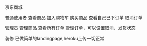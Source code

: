 

京东商城

普通使用者
查看商品 加入购物车 购买商品 查看自己已下订单 取消订单

管理员
管理商品 查看所有订单 管理订单，可以设置取消、发货状态

装修
已做简单的landingpage,heroku上传一切正常 
